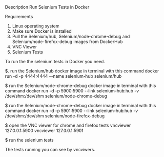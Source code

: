 Description
Run Selenium Tests in Docker

Requirements
1. Linux operating system
2. Make sure Docker is installed
3. Pull the Selenium/hub, Selenium/node-chrome-debug and Selenium/node-firefox-debug images from DockerHub
4. VNC Viewer 
5. Selenium Tests


To run the the selenium tests in Docker you need.

$. run the Selenium/hub docker image in terminal with this command
   docker run -d -p 4444:4444 --name selenium-hub selenium/hub

$ run the Selenium/node-chrome-debug docker image in terminal with this command
   docker run -d -p 5900:5900 --link selenium-hub:hub -v /dev/shm:/dev/shm selenium/node-chrome-debug

$ run the Selenium/node-chrome-debug docker image in terminal with this command
   docker run -d -p 5901:5900 --link selenium-hub:hub -v /dev/shm:/dev/shm selenium/node-firefox-debug

$  open the VNC viewer for chrome and firefox tests 
        vncviewer 127.0.0.1:5900
	vncviewer 127.0.0.1:5901

$ run the selenium tests

The tests running you can see by vncviwers.
